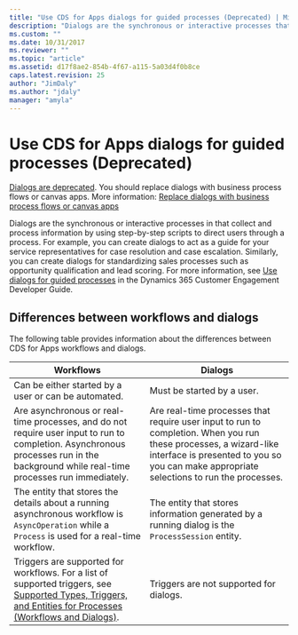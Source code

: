 ```yaml
---
title: "Use CDS for Apps dialogs for guided processes (Deprecated) | MicrosoftDocs"
description: "Dialogs are the synchronous or interactive processes that collect and process information by using step-by-step scripts to direct users through a process"
ms.custom: ""
ms.date: 10/31/2017
ms.reviewer: ""
ms.topic: "article"
ms.assetid: d17f8ae2-854b-4f67-a115-5a03d4f0b8ce
caps.latest.revision: 25
author: "JimDaly"
ms.author: "jdaly"
manager: "amyla"
---
```

# Use CDS for Apps dialogs for guided processes (Deprecated)

[Dialogs are deprecated](/dynamics365/get-started/whats-new/customer-engagement/important-changes-coming#dialogs-are-deprecated). You should replace dialogs with business process flows or canvas apps. More information: [Replace dialogs with business process flows or canvas apps](replace-dialogs.md) 

Dialogs are the synchronous or interactive processes in that collect and process information by using step-by-step scripts to direct users through a process. For example, you can create dialogs to act as a guide for your service representatives for case resolution and case escalation. Similarly, you can create dialogs for standardizing sales processes such as opportunity qualification and lead scoring. For more information, see [Use dialogs for guided processes](/dynamics365/customer-engagement/developer/use-dialogs-guided-processes) in the Dynamics 365 Customer Engagement Developer Guide.

## Differences between workflows and dialogs

The following table provides information about the differences between CDS for Apps workflows and dialogs.  


| Workflows     |    Dialogs      |
|---------------|--------------|
|                                                                                                  Can be either started by a user or can be automated.                                                                                                   |                                                                                          Must be started by a user.                                                                                          |
|                                  Are asynchronous or real-time processes, and do not require user input to run to completion. Asynchronous processes run in the background while real-time processes run immediately.                                   | Are real-time processes that require user input to run to completion. When you run these processes, a wizard-like interface is presented to you so you can make appropriate selections to run the processes. |
|                                                    The entity that stores the details about a running asynchronous workflow is `AsyncOperation` while a `Process` is used for a real-time workflow.                                                     |                                                       The entity that stores information generated by a running dialog is the `ProcessSession` entity.                                                       |
|                  Triggers are supported for workflows. For a list of supported triggers, see [Supported Types, Triggers, and Entities for Processes (Workflows and Dialogs)](supported-types-triggers-entities-actions-processes.md).                   |                                                                                   Triggers are not supported for dialogs.                                                                                    |
  
